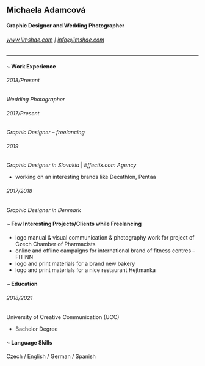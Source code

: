 ## Michaela Adamcová
#### Graphic Designer and Wedding Photographer
###### www.limshae.com | info@limshae.com

----

#### ~ Work Experience

###### 2018/Present
*Wedding Photographer*

###### 2017/Present
*Graphic Designer – freelancing*

###### 2019
*Graphic Designer in Slovakia* | *Effectix.com Agency*
- working on an interesting brands like Decathlon, Pentaa

###### 2017/2018
*Graphic Designer in Denmark*

#### ~ Few Interesting Projects/Clients while Freelancing
- logo manual & visual communication & photography work for project of Czech Chamber of Pharmacists
- online and offline campaigns for international brand of fitness centres – FITINN
- logo and print materials for a brand new bakery
- logo and print materials for a nice restaurant Hejtmanka

#### ~ Education
###### 2018/2021
University of Creative Communication (UCC)
- Bachelor Degree

#### ~ Language Skills
Czech / English / German / Spanish
